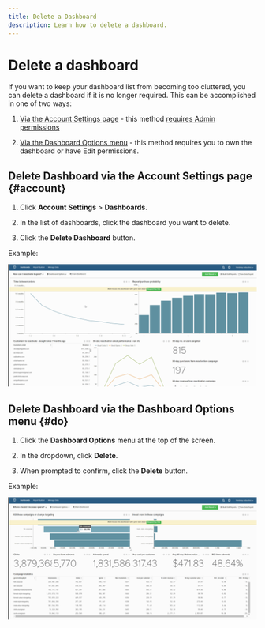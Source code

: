 ```yaml
---
title: Delete a Dashboard
description: Learn how to delete a dashboard.
---
```

# Delete a dashboard

If you want to keep your dashboard list from becoming too cluttered, you can delete a dashboard if it is no longer required. This can be accomplished in one of two ways:

1. [Via the Account Settings page](#account) - this method [requires Admin permissions](../../administrator/user-management/user-management.md)

1. [Via the Dashboard Options menu](#do) - this method requires you to own the dashboard or have Edit permissions.

## Delete Dashboard via the Account Settings page {#account}

1. Click **Account Settings** > **Dashboards**.

1. In the list of dashboards, click the dashboard you want to delete.

1. Click the **Delete Dashboard** button.

Example:

![delete dashboard](../../assets/deleting_dash.gif)<!--{: width="703" height="346"}-->

## Delete Dashboard via the Dashboard Options menu {#do}

1. Click the **Dashboard Options** menu at the top of the screen.

1. In the dropdown, click **Delete**.

1. When prompted to confirm, click the **Delete** button.

Example:

![delete dashboard](../../assets/deleting_dash_2.gif)<!--{: width="703" height="347"}-->
